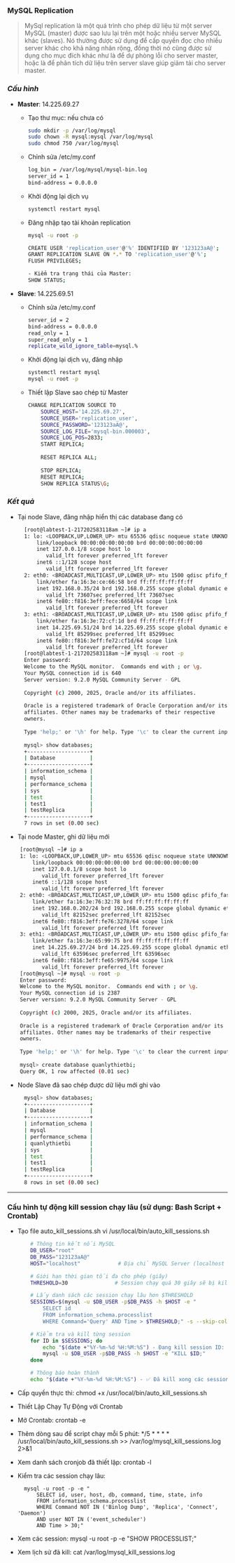 ### MySQL Replication
>MySql replication là một quá trình cho phép dữ liệu từ một server MySQL (master) được sao lưu lại trên một hoặc nhiều server MySQL khác (slaves). Nó thường được sử dụng để cấp quyền đọc cho nhiều server khác cho khả năng nhân rộng, đồng thời nó cũng được sử dụng cho mục đích khác như là để dự phòng lỗi cho server master, hoặc là để phân tích dữ liệu trên server slave giúp giảm tải cho server master.

 ### *Cấu hình*

- **Master**: 14.225.69.27
  - Tạo thư mục: nếu chưa có
    ```bash
    sudo mkdir -p /var/log/mysql
    sudo chown -R mysql:mysql /var/log/mysql
    sudo chmod 750 /var/log/mysql
    ```
  - Chỉnh sửa /etc/my.conf
    ```bash
    log_bin = /var/log/mysql/mysql-bin.log
    server_id = 1
    bind-address = 0.0.0.0 
    ```
  - Khởi động lại dịch vụ
    ```bash
    systemctl restart mysql
    ```
  - Đăng nhập tạo tài khoản replication

    ```bash
    mysql -u root -p
    
    CREATE USER 'replication_user'@'%' IDENTIFIED BY '123123aA@';
    GRANT REPLICATION SLAVE ON *.* TO 'replication_user'@'%';
    FLUSH PRIVILEGES;
    
    - Kiểm tra trạng thái của Master:
    SHOW STATUS;
    ```

- **Slave**: 14.225.69.51

  - Chỉnh sửa /etc/my.conf
    ```bash
    server_id = 2
    bind-address = 0.0.0.0
    read_only = 1
    super_read_only = 1
    replicate_wild_ignore_table=mysql.%
    ```
  - Khởi động lại dịch vụ, đăng nhập
  
    ```bash
    systemctl restart mysql
    mysql -u root -p
    ```
  - Thiết lập Slave sao chép từ Master
      ```bash
      CHANGE REPLICATION SOURCE TO 
          SOURCE_HOST='14.225.69.27',
          SOURCE_USER='replication_user',
          SOURCE_PASSWORD='123123aA@',
          SOURCE_LOG_FILE='mysql-bin.000003',
          SOURCE_LOG_POS=2833;
          START REPLICA;
          
          RESET REPLICA ALL;
          
          STOP REPLICA;
          RESET REPLICA;
          SHOW REPLICA STATUS\G;
      ```
 ### *Kết quả*
- Tại node Slave, đăng nhập hiển thị các database đang có
  ```bash
    [root@labtest-1-217202583118am ~]# ip a
    1: lo: <LOOPBACK,UP,LOWER_UP> mtu 65536 qdisc noqueue state UNKNOWN group default qlen 1000
        link/loopback 00:00:00:00:00:00 brd 00:00:00:00:00:00
        inet 127.0.0.1/8 scope host lo
           valid_lft forever preferred_lft forever
        inet6 ::1/128 scope host
           valid_lft forever preferred_lft forever
    2: eth0: <BROADCAST,MULTICAST,UP,LOWER_UP> mtu 1500 qdisc pfifo_fast state UP group default qlen 1000
        link/ether fa:16:3e:ce:66:58 brd ff:ff:ff:ff:ff:ff
        inet 192.168.0.35/24 brd 192.168.0.255 scope global dynamic eth0
           valid_lft 73607sec preferred_lft 73607sec
        inet6 fe80::f816:3eff:fece:6658/64 scope link
           valid_lft forever preferred_lft forever
    3: eth1: <BROADCAST,MULTICAST,UP,LOWER_UP> mtu 1500 qdisc pfifo_fast state UP group default qlen 1000
        link/ether fa:16:3e:72:cf:1d brd ff:ff:ff:ff:ff:ff
        inet 14.225.69.51/24 brd 14.225.69.255 scope global dynamic eth1
           valid_lft 85299sec preferred_lft 85299sec
        inet6 fe80::f816:3eff:fe72:cf1d/64 scope link
           valid_lft forever preferred_lft forever
    [root@labtest-1-217202583118am ~]# mysql -u root -p
    Enter password:
    Welcome to the MySQL monitor.  Commands end with ; or \g.
    Your MySQL connection id is 640
    Server version: 9.2.0 MySQL Community Server - GPL
    
    Copyright (c) 2000, 2025, Oracle and/or its affiliates.
    
    Oracle is a registered trademark of Oracle Corporation and/or its
    affiliates. Other names may be trademarks of their respective
    owners.
    
    Type 'help;' or '\h' for help. Type '\c' to clear the current input statement.
    
    mysql> show databases;
    +--------------------+
    | Database           |
    +--------------------+
    | information_schema |
    | mysql              |
    | performance_schema |
    | sys                |
    | test               |
    | test1              |
    | testReplica        |
    +--------------------+
    7 rows in set (0.00 sec)

  ```
  
 - Tại node Master, ghi dữ liệu mới
  ```bash
      [root@mysql ~]# ip a
      1: lo: <LOOPBACK,UP,LOWER_UP> mtu 65536 qdisc noqueue state UNKNOWN group default qlen 1000
          link/loopback 00:00:00:00:00:00 brd 00:00:00:00:00:00
          inet 127.0.0.1/8 scope host lo
             valid_lft forever preferred_lft forever
          inet6 ::1/128 scope host
             valid_lft forever preferred_lft forever
      2: eth0: <BROADCAST,MULTICAST,UP,LOWER_UP> mtu 1500 qdisc pfifo_fast state UP group default qlen 1000
          link/ether fa:16:3e:76:32:78 brd ff:ff:ff:ff:ff:ff
          inet 192.168.0.202/24 brd 192.168.0.255 scope global dynamic eth0
             valid_lft 82152sec preferred_lft 82152sec
          inet6 fe80::f816:3eff:fe76:3278/64 scope link
             valid_lft forever preferred_lft forever
      3: eth1: <BROADCAST,MULTICAST,UP,LOWER_UP> mtu 1500 qdisc pfifo_fast state UP group default qlen 1000
          link/ether fa:16:3e:65:99:75 brd ff:ff:ff:ff:ff:ff
          inet 14.225.69.27/24 brd 14.225.69.255 scope global dynamic eth1
             valid_lft 63596sec preferred_lft 63596sec
          inet6 fe80::f816:3eff:fe65:9975/64 scope link
             valid_lft forever preferred_lft forever
      [root@mysql ~]# mysql -u root -p
      Enter password:
      Welcome to the MySQL monitor.  Commands end with ; or \g.
      Your MySQL connection id is 2387
      Server version: 9.2.0 MySQL Community Server - GPL
      
      Copyright (c) 2000, 2025, Oracle and/or its affiliates.
      
      Oracle is a registered trademark of Oracle Corporation and/or its
      affiliates. Other names may be trademarks of their respective
      owners.
      
      Type 'help;' or '\h' for help. Type '\c' to clear the current input statement.
      
      mysql> create database quanlythietbi;
      Query OK, 1 row affected (0.01 sec)
  
  ```
- Node Slave đã sao chép được dữ liệu mới ghi vào
  ```bash
    mysql> show databases;
    +--------------------+
    | Database           |
    +--------------------+
    | information_schema |
    | mysql              |
    | performance_schema |
    | quanlythietbi      |
    | sys                |
    | test               |
    | test1              |
    | testReplica        |
    +--------------------+
    8 rows in set (0.00 sec)
   ```
___ 
### Cấu hình tự động kill session chạy lâu (sử dụng:  Bash Script + Crontab)

- Tạo file auto_kill_sessions.sh
 vi /usr/local/bin/auto_kill_sessions.sh

    ```bash
		# Thông tin kết nối MySQL
		DB_USER="root"
		DB_PASS="123123aA@"      
		HOST="localhost"            # Địa chỉ MySQL Server (localhost hoặc IP)

		# Giới hạn thời gian tối đa cho phép (giây)
		THRESHOLD=30               # Session chạy quá 30 giây sẽ bị kill

		# Lấy danh sách các session chạy lâu hơn $THRESHOLD
		SESSIONS=$(mysql -u $DB_USER -p$DB_PASS -h $HOST -e "
			SELECT id 
			FROM information_schema.processlist 
			WHERE Command='Query' AND Time > $THRESHOLD;" -s --skip-column-names)

		# Kiểm tra và kill từng session
		for ID in $SESSIONS; do
			echo "$(date +"%Y-%m-%d %H:%M:%S") - Đang kill session ID: $ID" >> /var/log/mysql_kill_sessions.log
			mysql -u $DB_USER -p$DB_PASS -h $HOST -e "KILL $ID;"
		done

		# Thông báo hoàn thành
		echo "$(date +"%Y-%m-%d %H:%M:%S") - ✅ Đã kill xong các session chạy quá lâu!" >> /var/log/mysql_kill_sessions.log
    ```
- Cấp quyền thực thi: chmod +x /usr/local/bin/auto_kill_sessions.sh

- Thiết Lập Chạy Tự Động với Crontab

- Mở Crontab: crontab -e
- Thêm dòng sau để script chạy mỗi 5 phút: 
	*/5 * * * * /usr/local/bin/auto_kill_sessions.sh >> /var/log/mysql_kill_sessions.log 2>&1

- Xem danh sách cronjob đã thiết lập:
	crontab -l

- Kiểm tra các session chạy lâu:

		mysql -u root -p -e "
			SELECT id, user, host, db, command, time, state, info
			FROM information_schema.processlist
			WHERE Command NOT IN ('Binlog Dump', 'Replica', 'Connect', 'Daemon')
			AND user NOT IN ('event_scheduler')
			AND Time > 30;" 
			
- Xem các session: mysql -u root -p -e "SHOW PROCESSLIST;"
- Xem lịch sử đã kill: cat /var/log/mysql_kill_sessions.log
